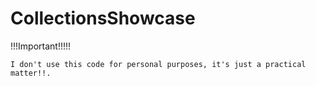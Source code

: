 # CollectionsShowcase
   !!!Important!!!!!
                                       
    I don't use this code for personal purposes, it's just a practical matter!!.

